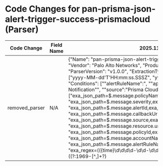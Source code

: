 # Code Changes for pan-prisma-json-alert-trigger-success-prismacloud (Parser)

| Code Change | Field Name | 2025.11.1 | 2025.12.1 |
|-------------|------------|-----------|------------|
| removed_parser | N/A | {"Name": "pan-prisma-json-alert-trigger-success-prismacloud", "Vendor": "Palo Alto Networks", "Product": "Prisma Cloud", "ParserVersion": "v1.0.0", "ExtractionType": "json", "TimeFormat": ["yyyy-MM-dd'T'HH:mm:ss.SSSZ", "yyyy-MM-dd'T'HH:mm:ssZ"], "Conditions": ["\"alertRuleName\":", "\"app\":\"Prisma Cloud Alert Notification\"", "\"source\":\"Prisma Cloud\"", "\"policyName\":"], "Fields": ["exa_json_path=$.message.policyName,exa_field_name=alert_name", "exa_json_path=$.message.severity,exa_field_name=alert_severity", "exa_json_path=$.message.alertId,exa_field_name=alert_id", "exa_json_path=$.message.callbackUrl,exa_field_name=additional_info", "exa_json_path=$.message.source,exa_field_name=app", "exa_json_path=$.message.resource.url,exa_field_name=url", "exa_json_path=$.message.policyId,exa_field_name=policy_id", "exa_json_path=$.message.accountName,exa_field_name=user", "exa_json_path=$.message.alertRuleName,exa_field_name=alert_type", "exa_regex=(({time}\d\d\d\d-\d\d-\d\dT\d\d:\d\d:\d\dZ))", "exa_regex=((?:1969-[^,]+?)|({time}\d\d\d\d-\d\d-\d\dT\d\d:\d\d:\d\d\.\d+[\+-]\d+:\d+))"]} | N/A |